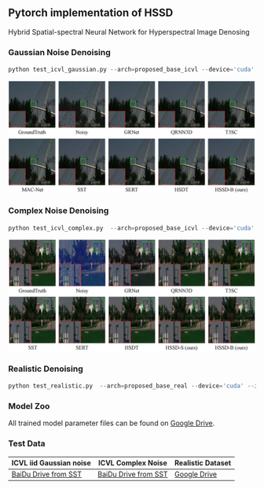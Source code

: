 ## Pytorch implementation of HSSD
Hybrid Spatial-spectral Neural Network for Hyperspectral Image Denosing
### Gaussian Noise Denoising
```python
python test_icvl_gaussian.py --arch=proposed_base_icvl --device='cuda' --index=1 --ckpt=model_zoo/proposed_dw/icvl_gaussian_base.ckpt --save_dir=./results/proposed_base

```

![](./figure/fig_gaussian.jpg)
### Complex Noise Denoising
```python
python test_icvl_complex.py  --arch=proposed_base_icvl --device='cuda' --index=0 --ckpt=model_zoo/proposed_dw/icvl_complex_base.ckpt --save_dir=./results/proposed_base

```
![](./figure/fig_complex.jpg)
### Realistic Denoising

```python
python test_realistic.py  --arch=proposed_base_real --device='cuda' --index=0 --ckpt=model_zoo/proposed_dw/realistic_base.ckpt --save_dir=./results/proposed_base
```

### Model Zoo
All trained model parameter files can be found on [Google Drive](https://drive.google.com/drive/folders/1zShqvt6_iNNA7kT4UOI4Op8zI796BRF5).

### Test Data

| ICVL iid Gaussian noise    | ICVL Complex Noise    | Realistic Dataset    |
| ---- | ---- | ---- |
| [BaiDu Drive from SST](https://pan.baidu.com/s/1GqjTFCtNJkkqG4ENyNUFhQ?pwd=azx0)    |  [BaiDu Drive from SST](https://pan.baidu.com/s/1GqjTFCtNJkkqG4ENyNUFhQ?pwd=azx0)   | [Google Drive](https://drive.google.com/drive/folders/1CRGCTok8v8rzyH25DO6Ogp7219NFWzAJ)   |


